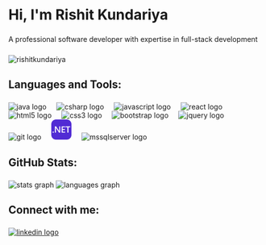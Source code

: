<h1 align="left">Hi, I'm Rishit Kundariya</h1>

###

<p align="left">A professional software developer with expertise in full-stack development</p>

###

<div align="left">
  <img src="https://komarev.com/ghpvc/?username=rishitkundariya&label=Profile%20views&color=0e75b6&style=flat" alt="rishitkundariya" />
</div>

###

<h2 align="left">Languages and Tools:</h2>

###

<div align="left">
  <img src="https://cdn.jsdelivr.net/gh/devicons/devicon/icons/java/java-original.svg" height="40" alt="java logo" />
  <img width="12" />
  <img src="https://cdn.jsdelivr.net/gh/devicons/devicon/icons/csharp/csharp-original.svg" height="40" alt="csharp logo" />
  <img width="12" />
  <img src="https://cdn.jsdelivr.net/gh/devicons/devicon/icons/javascript/javascript-original.svg" height="40" alt="javascript logo" />
  <img width="12" />
  <img src="https://cdn.jsdelivr.net/gh/devicons/devicon/icons/react/react-original.svg" height="40" alt="react logo" />
  <img width="12" />
  <img src="https://cdn.jsdelivr.net/gh/devicons/devicon/icons/html5/html5-original.svg" height="40" alt="html5 logo" />
  <img width="12" />
  <img src="https://cdn.jsdelivr.net/gh/devicons/devicon/icons/css3/css3-original.svg" height="40" alt="css3 logo" />
  <img width="12" />
  <img src="https://cdn.jsdelivr.net/gh/devicons/devicon/icons/bootstrap/bootstrap-original.svg" height="40" alt="bootstrap logo" />
  <img width="12" />
  <img src="https://cdn.jsdelivr.net/gh/devicons/devicon/icons/jquery/jquery-original.svg" height="40" alt="jquery logo" />
  <img width="12" />
  <img src="https://cdn.jsdelivr.net/gh/devicons/devicon/icons/git/git-original.svg" height="40" alt="git logo" />
  <img width="12" />
  <img src="https://github.com/tandpfun/skill-icons/blob/main/icons/DotNet.svg" height="40" alt="aspnetcore logo" />
  <img width="12" />
  <img src="https://www.cdnlogo.com/logos/m/21/microsoft-sql-server.svg" height="40" alt="mssqlserver logo" />

</div>

###

<h2 align="left">GitHub Stats:</h2>

###

<div align="left">
  <img src="https://github-readme-stats.vercel.app/api?username=rishitkundariya&show_icons=true&theme=default" height="150" alt="stats graph" />
  <img src="https://github-readme-stats.vercel.app/api/top-langs?username=rishitkundariya&layout=compact&theme=default" height="150" alt="languages graph" />
</div>

###

<h2 align="left">Connect with me:</h2>

###

<div align="left">
  <a href="https://www.linkedin.com/in/rishit-kundariya-67810b1a4/" target="_blank">
    <img src="https://raw.githubusercontent.com/maurodesouza/profile-readme-generator/master/src/assets/icons/social/linkedin/default.svg" height="30" alt="linkedin logo" />
  </a>
</div>
